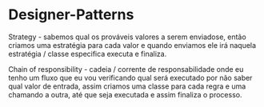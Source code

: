 # Designer-Patterns

Strategy - sabemos qual os prováveis valores a serem enviadose, então criamos uma estratégia para cada valor e quando enviamos ele irá naquela estratégia / classe especifica executa e finaliza.

Chain of responsibility - cadeia / corrente de responsabilidade onde eu tenho um fluxo que eu vou verificando qual será executado por não saber qual valor de entrada, assim criamos uma classe para cada regra e uma chamando a outra, até que seja executada e assim finaliza o processo.

